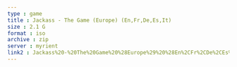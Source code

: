 ```yaml
---
type : game
title : Jackass - The Game (Europe) (En,Fr,De,Es,It)
size : 2.1 G
format : iso
archive : zip
server : myrient
link2 : Jackass%20-%20The%20Game%20%28Europe%29%20%28En%2CFr%2CDe%2CEs%2CIt%29
---
```

